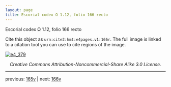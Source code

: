 ```yaml
---
layout: page
title: Escorial codex Ω 1.12, folio 166 recto
---
```


Escorial codex Ω 1.12, folio 166 recto

Cite this object as `urn:cite2:hmt:e4pages.v1:166r`.  The full image is linked to a citation tool you can use to cite regions of the image.

[![e4_379](http://www.homermultitext.org/iipsrv?IIIF=/project/homer/pyramidal/deepzoom/hmt/e4img/2017a/e4_379.tif/full/800,/0/default.jpg)](http://www.homermultitext.org/ict2/?urn=urn:cite2:hmt:e4img.2017a:e4_379) 

<p style="text-align: center; font-style: italic;">Creative Commons Attribution-Noncommercial-Share Alike 3.0 License.</p>

---

previous: [165v](../165v/) | next: [166v](../166v/)